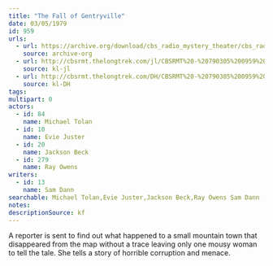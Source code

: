 ```yaml
---
title: "The Fall of Gentryville"
date: 03/05/1979
id: 959
urls: 
  - url: https://archive.org/download/cbs_radio_mystery_theater/cbs_radio_mystery_theater-0951-1000.zip/cbs_radio_mystery_theater-0951-1000%2Fcbsrmt_0959_the_fall_of_gentryville.mp3
    source: archive-org
  - url: http://cbsrmt.thelongtrek.com/jl/CBSRMT%20-%20790305%200959%20The%20Fall%20Of%20Gentryville_jl.mp3
    source: kl-jl
  - url: http://cbsrmt.thelongtrek.com/DH/CBSRMT%20-%20790305%200959%20The%20Fall%20of%20Gentryville_dh.mp3
    source: kl-DH
tags: 
multipart: 0
actors:  
  - id: 84
    name: Michael Tolan  
  - id: 10
    name: Evie Juster  
  - id: 20
    name: Jackson Beck  
  - id: 279
    name: Ray Owens
writers:  
  - id: 13
    name: Sam Dann
searchable: Michael Tolan,Evie Juster,Jackson Beck,Ray Owens Sam Dann
notes: 
descriptionSource: kf
---
```

A reporter is sent to find out what happened to a small mountain town that disappeared from the map without a trace leaving only one mousy woman to tell the tale. She tells a story of horrible corruption and menace.